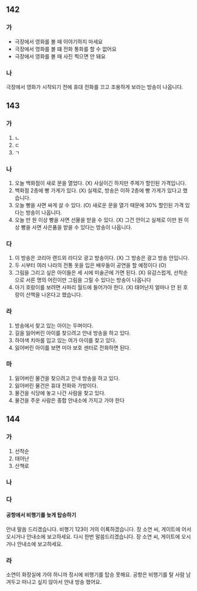 ## 142
### 가
* 극장에서 영화를 볼 때 이야기하지 마세요
* 극장에서 영화를 볼 떄 전화 통화를 할 수 없어요
* 극장에서 영화를 볼 때 사진 찍으면 안 돼요
### 나
극장에서 영화가 시작되기 전에 휴대 전화를 끄고 조용하게 보라는 방송이 나옵니다.
## 143
### 가
1. ㄴ
2. ㄷ
3. ㄱ
### 나
1. 오늘 백화점이 새로 문을 열었다. (X) 사실이긴 하지만 주제가 할인된 가격입니다.
2. 백화점 2층에 빵 가게가 있다. (X) 실제로, 방송은 이하 2층에 빵 가게가 있다고 했습니다.
3. 오늘 빵을 사면 싸게 살 수 있다. (O) 새로운 문을 열기 때문에 30% 할인된 가격 있다는 방송이 나옵니다. 
4. 오늘 만 원 이상 빵을 사면 선물을 받을 수 있다. (X) 그건 안이고 실제로 이만 원 이상 빵을 사면 사은품을 받을 수 있다는 방송이 나옵니다.
### 다
1. 이 방송은 코리아 랜드외 라디오 광고 방송이다. (X) 그 방송은 광고 방송 안입니다.
2. 두 시부터 여러 나라의 전통 옷을 입은 배우들이 공연을 할 예정이다 (O) 
3. 그림을 그리고 싶은 아이들은 세 시에 미술곤에 가면 된다. (X) 유감스럽게, 선착순으로 서른 명의 어린이만 그림을 그릴 수 있다는 방송이 나옵니다
4. 아기 호랑이를 보려면 사파리 월드에 들어가야 한다. (X) 태어난지 얼마나 안 된 호랑이 산책을 나온다고 했습니다.
### 라
1. 방송에서 찾고 있는 아이는 두며이다.
2. 길을 잃어버린 아이를 찾으려고 안내 방송을 하고 있다.
3. 하야색 치마를 입고 있는 여가 아이를 찾고 있다.
4. 잃어버린 아이를 보면 미아 보호 센터로 전화하면 된다.
### 마
1. 잃어버린 물건을 찾으려고 안내 방송을 하고 있다.
2. 잃어버린 물건은 휴대 전화와 가방이다.
3. 물건을 식당에 놓고 나간 사람을 찾고 있다.
4. 물건을 주운 사람은 종합 안내소에 가지고 가야 한다
## 144
### 가
1. 선착순
2. 태어난
3. 산책로
### 나

### 다
#### 공항에서 비행기를 늦게 탑승하기
안내 말씀 드리겠습니다. 비행기 123이 거의 이룍하겠습니다. 장 소연 씨, 게이트에 어서 오시거나 안내소에 보고하세요. 다시 한번 말씀드리겠습니다. 장 소연 씨, 게이트에 오시거나 안내소에 보고하세요.
### 라
소연이 화장실에 가야 하니까 정시에 비행기를 탑승 못해요. 공항은 비행기를 탈 사람 남겨두고 떠나고 싶지 않아서 안내 방송 했어요.